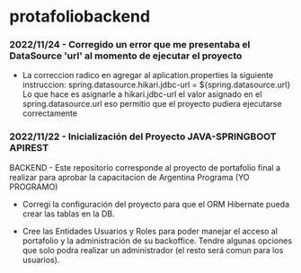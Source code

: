 # protafoliobackend

### 2022/11/24 - Corregido un error que me presentaba el DataSource 'url' al momento de ejecutar el proyecto

*  La correccion radico en agregar al aplication.properties la siguiente instruccion:
    spring.datasource.hikari.jdbc-url = ${spring.datasource.url}
  Lo que hace es asignarle a hikari.jdbc-url el valor asignado en el spring.datasource.url eso permitio que el proyecto pudiera ejecutarse correctamente


### 2022/11/22 - Inicialización del Proyecto JAVA-SPRINGBOOT APIREST

BACKEND - Este repositorio corresponde al proyecto de portafolio final a realizar para aprobar la capacitacion de Argentina Programa (YO PROGRAMO)

*  Corregi la configuración del proyecto para que el ORM Hibernate pueda crear las tablas en la DB.

*  Cree las Entidades Usuarios y Roles para poder manejar el acceso al portafolio y la administración de su backoffice. Tendre algunas opciones que solo podra realizar un administrador (el resto será comun para los usuarios).


